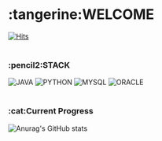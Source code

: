 <h1>:tangerine:WELCOME</h1>

[![Hits](https://hits.seeyoufarm.com/api/count/incr/badge.svg?url=https%3A%2F%2Fgithub.com%2Fju0718%2FProblem_solving_LeetCode.git&count_bg=%23EF57F9&title_bg=%237501A0&icon=&icon_color=%23E7E7E7&title=hits&edge_flat=false)](https://hits.seeyoufarm.com)
<br><br>

<h3>:pencil2:STACK</h3>

![JAVA](https://img.shields.io/badge/JAVA-83B81A.svg?&style=for-the-badge&logo=JAVA&logoColor=White)
![PYTHON](https://img.shields.io/badge/python-FCBFBD.svg?&style=for-the-badge&logo=python&logoColor=White)
![MYSQL](https://img.shields.io/badge/mysql-FFFF09.svg?&style=for-the-badge&logo=mysql&logoColor=White) 
![ORACLE](https://img.shields.io/badge/oracle-512BD4.svg?&style=for-the-badge&logo=oracle&logoColor=White)
<br><br>

<h3>:cat:Current Progress</h3>

![Anurag's GitHub stats](https://github-readme-stats.vercel.app/api?username=ju0718&show_icons=true&theme=flag-india)

